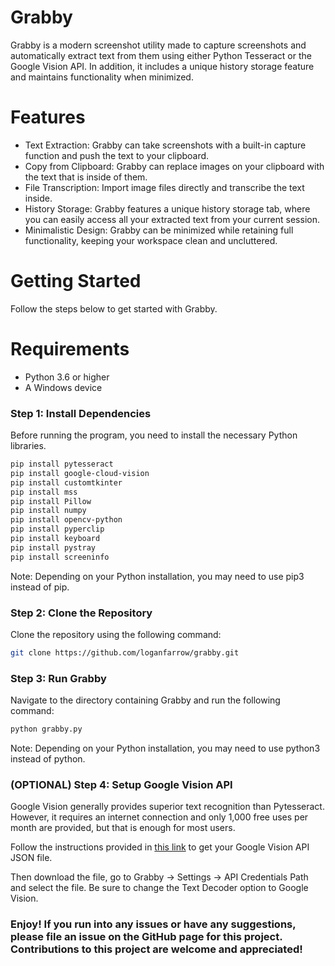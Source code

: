 # Grabby
Grabby is a modern screenshot utility made to capture screenshots and automatically extract text from them using either Python Tesseract or the Google Vision API. In addition, it includes a unique history storage feature and maintains functionality when minimized.

# Features
* Text Extraction: Grabby can take screenshots with a built-in capture function and push the text to your clipboard.
* Copy from Clipboard: Grabby can replace images on your clipboard with the text that is inside of them.
* File Transcription: Import image files directly and transcribe the text inside.
* History Storage: Grabby features a unique history storage tab, where you can easily access all your extracted text from your current session.
* Minimalistic Design: Grabby can be minimized while retaining full functionality, keeping your workspace clean and uncluttered.

# Getting Started
Follow the steps below to get started with Grabby.

# Requirements
* Python 3.6 or higher
* A Windows device

### Step 1: Install Dependencies
Before running the program, you need to install the necessary Python libraries.

```bash
pip install pytesseract
pip install google-cloud-vision
pip install customtkinter
pip install mss
pip install Pillow
pip install numpy
pip install opencv-python
pip install pyperclip
pip install keyboard
pip install pystray
pip install screeninfo
```
Note: Depending on your Python installation, you may need to use pip3 instead of pip.

### Step 2: Clone the Repository
Clone the repository using the following command:

```bash
git clone https://github.com/loganfarrow/grabby.git
```

### Step 3: Run Grabby
Navigate to the directory containing Grabby and run the following command:

```bash
python grabby.py
```

Note: Depending on your Python installation, you may need to use python3 instead of python.

### (OPTIONAL) Step 4: Setup Google Vision API
Google Vision generally provides superior text recognition than Pytesseract. However, it requires an internet connection and only 1,000 free uses per month are provided, but that is enough for most users. 

Follow the instructions provided in [this link](https://cloud.google.com/vision/docs/setup)  to get your Google Vision API JSON file.

Then download the file, go to Grabby -> Settings -> API Credentials Path and select the file. Be sure to change the Text Decoder option to Google Vision.

### Enjoy! If you run into any issues or have any suggestions, please file an issue on the GitHub page for this project. Contributions to this project are welcome and appreciated!

